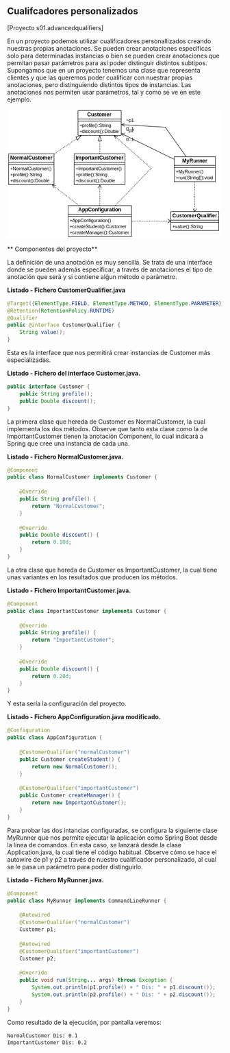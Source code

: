 ## Cualifcadores personalizados

[Proyecto s01.advancedqualifiers]

En un proyecto podemos utilizar cualificadores personallizados creando nuestras propias anotaciones. Se pueden crear anotaciones específicas solo para determinadas instancias o bien se pueden crear anotaciones que permitan pasar parámetros para así poder distinguir distintos subtipos.
Supongamos que en un proyecto tenemos una clase que representa clientes y que las queremos poder cualificar con nuestrar propias anotaciones, pero distinguiendo distintos tipos de instancias. Las anotaciones nos permiten usar parámetros, tal y como se ve en este ejemplo.

![Componentes del proyecto](s01.advancedqualifiers.png)

** Componentes del proyecto**


La definición de una anotación es muy sencilla. Se trata de una interface donde se pueden además especificar, a través de anotaciones el tipo de anotación que será y si contiene alǵun método o parámetro.

**Listado - Fichero CustomerQualifier.java**

```java
@Target({ElementType.FIELD, ElementType.METHOD, ElementType.PARAMETER})
@Retention(RetentionPolicy.RUNTIME)
@Qualifier
public @interface CustomerQualifier {
    String value();
}
```

Esta es la interface que nos permitirá crear instancias de Customer más especializadas.

**Listado - Fichero del interface Customer.java.**
```java
public interface Customer {
    public String profile();
    public Double discount();
}
```

La primera clase que hereda de Customer es NormalCustomer, la cual implementa los dos métodos. Observe que tanto esta clase como la de ImportantCustomer tienen la anotación Component, lo cual indicará a Spring que cree una instancia de cada una.

**Listado - Fichero NormalCustomer.java.**

```java
@Component
public class NormalCustomer implements Customer {

	@Override
	public String profile() {
		return "NormalCustomer";
	}

	@Override
	public Double discount() {
		return 0.10d;
	}
}
```

La otra clase que hereda de Customer es ImportantCustomer, la cual tiene unas variantes en los resultados que producen los métodos.

**Listado - Fichero ImportantCustomer.java.**

```java
@Component
public class ImportantCustomer implements Customer {

    @Override
    public String profile() {
        return "ImportantCustomer";
    }

	@Override
	public Double discount() {
		return 0.20d;
	}
}
```
Y esta sería la configuración del proyecto.

**Listado - Fichero AppConfiguration.java modificado.**

```java
@Configuration
public class AppConfiguration {

    @CustomerQualifier("normalCustomer")
    public Customer createStudent() {
        return new NormalCustomer();
    }

    @CustomerQualifier("importantCustomer")
    public Customer createManager() {
        return new ImportantCustomer();
    }
}
```

Para probar las dos intancias configuradas, se configura la siguiente clase MyRunner que nos permite ejecutar la aplicación como Spring Boot desde la línea de comandos. En esta caso, se lanzará desde la clase Application.java, la cual tiene el código habitual.
Observe cómo se hace el autowire de p1 y p2 a través de nuestro cualificador personalizado, al cual se le pasa un parámetro para poder distinguirlo.

**Listado - Fichero MyRunner.java.**

```java
@Component
public class MyRunner implements CommandLineRunner {

    @Autowired
    @CustomerQualifier("normalCustomer")
    Customer p1;

    @Autowired
    @CustomerQualifier("importantCustomer")
    Customer p2;

    @Override
    public void run(String... args) throws Exception {
        System.out.println(p1.profile() + " Dis: " + p1.discount());
        System.out.println(p2.profile() + " Dis: " + p2.discount());
    }
}
```
Como resultado de la ejecución, por pantalla veremos:

```bash
NormalCustomer Dis: 0.1
ImportantCustomer Dis: 0.2
```
